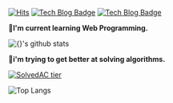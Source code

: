 [![Hits](https://hits.seeyoufarm.com/api/count/incr/badge.svg?url=https%3A%2F%2Fgithub.com%2Fsehui-byte&count_bg=%237400F5&title_bg=%23555555&icon_color=%23E7E7E7&title=hits&edge_flat=false)](https://hits.seeyoufarm.com) [![Tech Blog Badge](https://img.shields.io/badge/-tech%20blog-orange?logo=github)](https://sehui-byte.github.io/) [![Tech Blog Badge](https://img.shields.io/badge/-tech%20blog-green?logo=naver)](https://blog.naver.com/wintersnow3)

**🌱I'm current learning Web Programming.**

![{}'s github stats](https://github-readme-stats.vercel.app/api?username=sehui-byte&show_icons=true&title_color=ffff94&icon_color=ff75e6&text_color=abffff&bg_color=1d0dd4)

**🐤i'm trying to get better at solving algorithms.**

[![SolvedAC tier](http://mazassumnida.wtf/api/v2/generate_badge?boj=wintersnow&cache=c)](https://solved.ac/profile/wintersnow)


![Top Langs](https://github-readme-stats.vercel.app/api/top-langs/?username=sehui-byte&layout=compact&hide=csharp)


